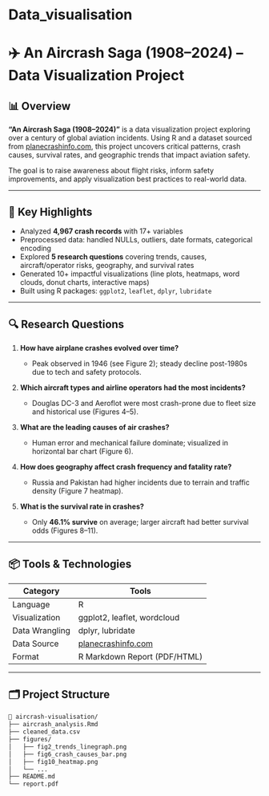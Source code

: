 # Data_visualisation
# ✈️ An Aircrash Saga (1908–2024) – Data Visualization Project

## 📊 Overview

**“An Aircrash Saga (1908–2024)”** is a data visualization project exploring over a century of global aviation incidents. Using R and a dataset sourced from [planecrashinfo.com](http://www.planecrashinfo.com/database.html), this project uncovers critical patterns, crash causes, survival rates, and geographic trends that impact aviation safety.

The goal is to raise awareness about flight risks, inform safety improvements, and apply visualization best practices to real-world data.

---

## 🎯 Key Highlights

- Analyzed **4,967 crash records** with 17+ variables
- Preprocessed data: handled NULLs, outliers, date formats, categorical encoding
- Explored **5 research questions** covering trends, causes, aircraft/operator risks, geography, and survival rates
- Generated 10+ impactful visualizations (line plots, heatmaps, word clouds, donut charts, interactive maps)
- Built using R packages: `ggplot2`, `leaflet`, `dplyr`, `lubridate`

---

## 🔍 Research Questions

1. **How have airplane crashes evolved over time?**
   - Peak observed in 1946 (see Figure 2); steady decline post-1980s due to tech and safety protocols.

2. **Which aircraft types and airline operators had the most incidents?**
   - Douglas DC-3 and Aeroflot were most crash-prone due to fleet size and historical use (Figures 4–5).

3. **What are the leading causes of air crashes?**
   - Human error and mechanical failure dominate; visualized in horizontal bar chart (Figure 6).

4. **How does geography affect crash frequency and fatality rate?**
   - Russia and Pakistan had higher incidents due to terrain and traffic density (Figure 7 heatmap).

5. **What is the survival rate in crashes?**
   - Only **46.1% survive** on average; larger aircraft had better survival odds (Figures 8–11).

---

## 📦 Tools & Technologies

| Category | Tools |
|---------|-------|
| Language | R |
| Visualization | ggplot2, leaflet, wordcloud |
| Data Wrangling | dplyr, lubridate |
| Data Source | [planecrashinfo.com](http://www.planecrashinfo.com/database.html) |
| Format | R Markdown Report (PDF/HTML) |

---

## 🗂️ Project Structure

```bash
📁 aircrash-visualisation/
├── aircrash_analysis.Rmd
├── cleaned_data.csv
├── figures/
│   ├── fig2_trends_linegraph.png
│   ├── fig6_crash_causes_bar.png
│   ├── fig10_heatmap.png
│   └── ...
├── README.md
└── report.pdf
